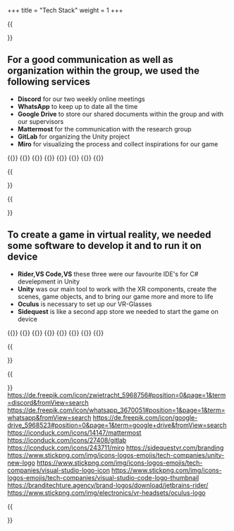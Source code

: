 +++
title = "Tech Stack"
weight = 1
+++

{{<section title="Organisation and Communication">}}

## For a good communication as well as organization within the group, we used the following services

- **Discord** for our two weekly online meetings
- **WhatsApp** to keep up to date all the time
- **Google Drive** to store our shared documents within the group and with our supervisors
- **Mattermost** for the communication with the research group
- **GitLab** for organizing the Unity project
- **Miro** for visualizing the process and collect inspirations for our game

{{<gallery>}}
{{<team-member image="discord.png" name="Discord">}}
{{<team-member image="whatsapp.png" name="WhatsApp">}}
{{<team-member image="mattermost.png" name="Mattermost">}}
{{<team-member image="drive.png" name="Google Drive">}}
{{<team-member image="gitlab.png" name="GitLab">}}
{{<team-member image="miro.png" name="Miro">}}
{{</gallery>}}

{{</section>}}

{{<section title="Development">}}

## To create a game in virtual reality, we needed some software to develop it and to run it on device

- **Rider,VS Code,VS** these three were our favourite IDE's for C# develepment in Unity
- **Unity** was our main tool to work with the XR components, create the scenes, game objects, and to bring our game more and more to life
- **Oculus** is necessary to set up our VR-Glasses
- **Sidequest** is like a second app store we needed to start the game on device

{{<gallery>}}
{{<team-member image="rider.png" name="Rider">}}
{{<team-member image="vsc.png" name="Visual Studio Code">}}
{{<team-member image="vs.png" name="Visual Studio">}}
{{<team-member image="unity.png" name="Unity">}}
{{<team-member image="oculus.png" name="Oculus">}}
{{<team-member image="sidequest.png" name="Sidequest">}}
{{</gallery>}}

{{</section>}}


{{<section title="Image Sources">}}
https://de.freepik.com/icon/zwietracht_5968756#position=0&page=1&term=discord&fromView=search
https://de.freepik.com/icon/whatsapp_3670051#position=1&page=1&term=whatsapp&fromView=search
https://de.freepik.com/icon/google-drive_5968523#position=0&page=1&term=google+drive&fromView=search
https://iconduck.com/icons/14147/mattermost
https://iconduck.com/icons/27408/gitlab
https://iconduck.com/icons/243711/miro
https://sidequestvr.com/branding
https://www.stickpng.com/img/icons-logos-emojis/tech-companies/unity-new-logo
https://www.stickpng.com/img/icons-logos-emojis/tech-companies/visual-studio-logo-icon
https://www.stickpng.com/img/icons-logos-emojis/tech-companies/visual-studio-code-logo-thumbnail
https://branditechture.agency/brand-logos/download/jetbrains-rider/
https://www.stickpng.com/img/electronics/vr-headsets/oculus-logo

{{</section>}} 
